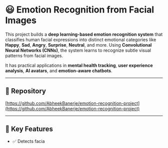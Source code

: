 # 😃 Emotion Recognition from Facial Images

This project builds a **deep learning-based emotion recognition system** that classifies human facial expressions into distinct emotional categories like **Happy**, **Sad**, **Angry**, **Surprise**, **Neutral**, and more. Using **Convolutional Neural Networks (CNNs)**, the system learns to recognize subtle visual patterns from facial images.

It has practical applications in **mental health tracking**, **user experience analysis**, **AI avatars**, and **emotion-aware chatbots**.

---

## 🔗 Repository

[https://github.com/AbheekBanerje/emotion-recognition-project](https://github.com/AbheekBanerje/emotion-recognition-project)

---

## 🧠 Key Features

- ✅ Detects facia
